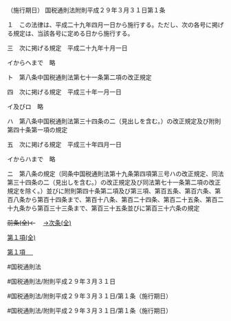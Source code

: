 （施行期日）
国税通則法附則平成２９年３月３１日第１条

１　この法律は、平成二十九年四月一日から施行する。ただし、次の各号に掲げる規定は、当該各号に定める日から施行する。

三　次に掲げる規定　平成二十九年十月一日

イからヘまで　略

ト　第八条中国税通則法第七十一条第二項の改正規定

四　次に掲げる規定　平成三十年一月一日

イ及びロ　略

ハ　第八条中国税通則法第三十四条の二（見出しを含む。）の改正規定及び附則第四十条第一項の規定

五　次に掲げる規定　平成三十年四月一日

イからハまで　略

ニ　第八条の規定（同条中国税通則法第十九条第四項第三号ハの改正規定、同法第三十四条の二（見出しを含む。）の改正規定及び同法第七十一条第二項の改正規定を除く。）並びに附則第四十条第二項及び第三項、第百五条、第百六条、第百八条から第百十四条まで、第百十八条、第百二十四条、第百二十五条、第百二十九条から第百三十三条まで、第百三十五条並びに第百三十六条の規定

~~前条(全)←~~　  [→次条(全)](国税通則法＿＿＿＿附則平成２９年３月３１日第４０条_.md)

[第１項(全)](国税通則法＿＿＿＿附則平成２９年３月３１日第１条第１項_.md)  

[第１項 　 ](国税通則法＿＿＿＿附則平成２９年３月３１日第１条第１項.md)  

#国税通則法

#国税通則法/附則平成２９年３月３１日

#国税通則法/附則平成２９年３月３１日/第１条（施行期日）

#国税通則法/附則平成２９年３月３１日/第１条（施行期日）

